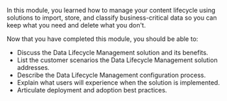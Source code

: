 In this module, you learned how to manage your content lifecycle using solutions to import, store, and classify business-critical data so you can keep what you need and delete what you don't.

Now that you have completed this module, you should be able to:

- Discuss the Data Lifecycle Management solution and its benefits.
- List the customer scenarios the Data Lifecycle Management solution addresses.
- Describe the Data Lifecycle Management configuration process.
- Explain what users will experience when the solution is implemented.
- Articulate deployment and adoption best practices.
